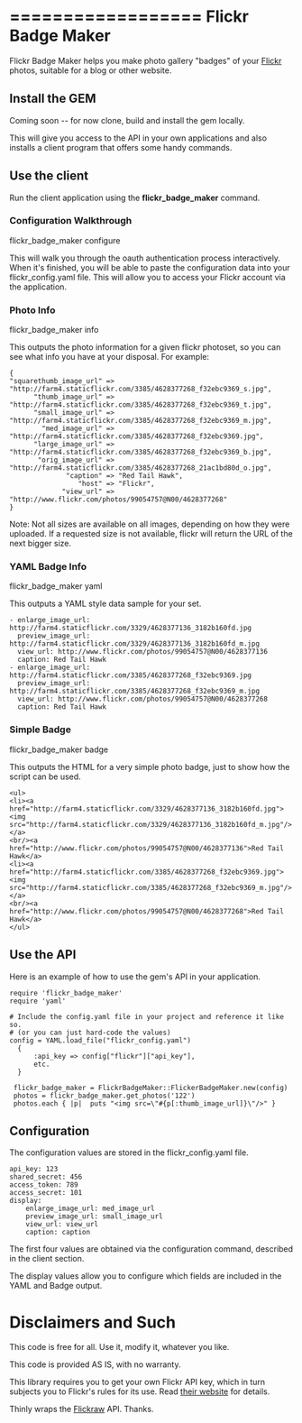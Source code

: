 ==================
Flickr Badge Maker
==================

Flickr Badge Maker helps you make photo gallery "badges" of your [Flickr](http://www.flickr.com) photos, suitable for a blog or other website.

##  Install the GEM

Coming soon -- for now clone, build and install the gem locally.

This will give you access to the API in your own applications and also installs a client program that offers some handy commands.

## Use the client
	
Run the client application using the **flickr_badge_maker** command.

### Configuration Walkthrough

   flickr_badge_maker configure

This will walk you through the oauth authentication process interactively.  When it's finished, you will be able to paste the configuration data into your flickr_config.yaml file.  This will allow you to access your Flickr account via the application.


### Photo Info

  flickr_badge_maker info <set id>

This outputs the photo information for a given flickr photoset, so you can see what info
you have at your disposal.  For example:

    {
	"squarethumb_image_url" => "http://farm4.staticflickr.com/3385/4628377268_f32ebc9369_s.jpg",
	      "thumb_image_url" => "http://farm4.staticflickr.com/3385/4628377268_f32ebc9369_t.jpg",
	      "small_image_url" => "http://farm4.staticflickr.com/3385/4628377268_f32ebc9369_m.jpg",
	        "med_image_url" => "http://farm4.staticflickr.com/3385/4628377268_f32ebc9369.jpg",
	      "large_image_url" => "http://farm4.staticflickr.com/3385/4628377268_f32ebc9369_b.jpg",
	       "orig_image_url" => "http://farm4.staticflickr.com/3385/4628377268_21ac1bd80d_o.jpg",
	              "caption" => "Red Tail Hawk",
	                 "host" => "Flickr",
	             "view_url" => "http://www.flickr.com/photos/99054757@N00/4628377268"
	}

Note:  Not all sizes are available on all images, depending on how they were uploaded.  If a requested
size is not available, flickr will return the URL of the next bigger size.

### YAML Badge Info 

  flickr_badge_maker yaml <set id>

This outputs a YAML style data sample for your set.

	- enlarge_image_url: http://farm4.staticflickr.com/3329/4628377136_3182b160fd.jpg
	  preview_image_url: http://farm4.staticflickr.com/3329/4628377136_3182b160fd_m.jpg
	  view_url: http://www.flickr.com/photos/99054757@N00/4628377136
	  caption: Red Tail Hawk
	- enlarge_image_url: http://farm4.staticflickr.com/3385/4628377268_f32ebc9369.jpg
	  preview_image_url: http://farm4.staticflickr.com/3385/4628377268_f32ebc9369_m.jpg
	  view_url: http://www.flickr.com/photos/99054757@N00/4628377268
	  caption: Red Tail Hawk

### Simple Badge

  flickr_badge_maker badge <set id>

This outputs the HTML for a very simple photo badge, just to show how the script can be used.

	<ul>
	<li><a href="http://farm4.staticflickr.com/3329/4628377136_3182b160fd.jpg"><img src="http://farm4.staticflickr.com/3329/4628377136_3182b160fd_m.jpg"/></a>
	<br/><a href="http://www.flickr.com/photos/99054757@N00/4628377136">Red Tail Hawk</a>
	<li><a href="http://farm4.staticflickr.com/3385/4628377268_f32ebc9369.jpg"><img src="http://farm4.staticflickr.com/3385/4628377268_f32ebc9369_m.jpg"/></a>
	<br/><a href="http://www.flickr.com/photos/99054757@N00/4628377268">Red Tail Hawk</a>
	</ul>

## Use the API

Here is an example of how to use the gem's API in your application.

    require 'flickr_badge_maker'
    require 'yaml'

    # Include the config.yaml file in your project and reference it like so.
    # (or you can just hard-code the values)
    config = YAML.load_file("flickr_config.yaml")
      {
          :api_key => config["flickr"]["api_key"],
          etc.
      }

     flickr_badge_maker = FlickrBadgeMaker::FlickerBadgeMaker.new(config)
     photos = flickr_badge_maker.get_photos('122')
     photos.each { |p|  puts "<img src=\"#{p[:thumb_image_url]}\"/>" }


## Configuration

The configuration values are stored in the flickr_config.yaml file.

	api_key: 123
	shared_secret: 456
	access_token: 789
	access_secret: 101
	display:
	    enlarge_image_url: med_image_url
	    preview_image_url: small_image_url
	    view_url: view_url
	    caption: caption

The first four values are obtained via the configuration command, described in the client section.

The display values allow you to configure which fields are included in the YAML and Badge output.
	
# Disclaimers and Such

This code is free for all.  Use it, modify it, whatever you like.

This code is provided AS IS, with no warranty.

This library requires you to get your own Flickr API key, which in turn subjects you to Flickr's rules for its use.  Read [their website](http://www.flickr.com/services/api/tos/) for details.

Thinly wraps the [Flickraw](https://github.com/hanklords/flickraw) API.  Thanks.
